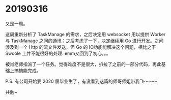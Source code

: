 # 20190316

又是一周。

这周重新分析了 TaskManage 的需求，之后决定用 websocket 用以提供 Worker 与 TaskManage 之间的通讯；之后考虑了一下，决定继续用 Go 进行开发。之间涉及到一个 Http 的流文件发送，但 Go 的 IO功能能解决这个问题，相比之下 Swoole 上并不能很好的处理. emm又回到了初心。。。

被肖老师指派了一个任务。觉得难度不是很大，扒拉了之前的一部分代码，再此基础上搞搞能完成。

P.S. 有公司开始要 2020 届毕业生了，有没看到这篇的师哥师姐带我飞～～～


共勉~
